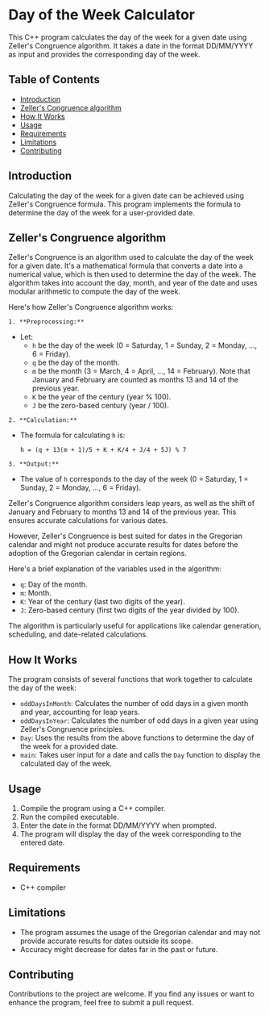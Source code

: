 # Day of the Week Calculator

This C++ program calculates the day of the week for a given date using Zeller's Congruence algorithm. It takes a date in the format DD/MM/YYYY as input and provides the corresponding day of the week.

## Table of Contents

- [Introduction](#introduction)
- [Zeller's Congruence algorithm](#Zeller's-Congruence-algorithm)
- [How It Works](#how-it-works)
- [Usage](#usage)
- [Requirements](#requirements)
- [Limitations](#limitations)
- [Contributing](#contributing)

## Introduction

Calculating the day of the week for a given date can be achieved using Zeller's Congruence formula. This program implements the formula to determine the day of the week for a user-provided date.

## Zeller's Congruence algorithm

Zeller's Congruence is an algorithm used to calculate the day of the week for a given date. It's a mathematical formula that converts a date into a numerical value, which is then used to determine the day of the week. The algorithm takes into account the day, month, and year of the date and uses modular arithmetic to compute the day of the week.

Here's how Zeller's Congruence algorithm works:

    1. **Preprocessing:**
   - Let:
     - `h` be the day of the week (0 = Saturday, 1 = Sunday, 2 = Monday, ..., 6 = Friday).
     - `q` be the day of the month.
     - `m` be the month (3 = March, 4 = April, ..., 14 = February). Note that January and February are counted as months 13 and 14 of the previous year.
     - `K` be the year of the century (year % 100).
     - `J` be the zero-based century (year / 100).

    2. **Calculation:**
   - The formula for calculating `h` is:
     ```
     h = (q + 13(m + 1)/5 + K + K/4 + J/4 + 5J) % 7
     ```

    3. **Output:**
   - The value of `h` corresponds to the day of the week (0 = Saturday, 1 = Sunday, 2 = Monday, ..., 6 = Friday).

Zeller's Congruence algorithm considers leap years, as well as the shift of January and February to months 13 and 14 of the previous year. This ensures accurate calculations for various dates.

However, Zeller's Congruence is best suited for dates in the Gregorian calendar and might not produce accurate results for dates before the adoption of the Gregorian calendar in certain regions.

Here's a brief explanation of the variables used in the algorithm:
- `q`: Day of the month.
- `m`: Month.
- `K`: Year of the century (last two digits of the year).
- `J`: Zero-based century (first two digits of the year divided by 100).

The algorithm is particularly useful for applications like calendar generation, scheduling, and date-related calculations.

## How It Works

The program consists of several functions that work together to calculate the day of the week:

- `oddDaysInMonth`: Calculates the number of odd days in a given month and year, accounting for leap years.
- `oddDaysInYear`: Calculates the number of odd days in a given year using Zeller's Congruence principles.
- `Day`: Uses the results from the above functions to determine the day of the week for a provided date.
- `main`: Takes user input for a date and calls the `Day` function to display the calculated day of the week.

## Usage

1. Compile the program using a C++ compiler.
2. Run the compiled executable.
3. Enter the date in the format DD/MM/YYYY when prompted.
4. The program will display the day of the week corresponding to the entered date.

## Requirements

- C++ compiler

## Limitations

- The program assumes the usage of the Gregorian calendar and may not provide accurate results for dates outside its scope.
- Accuracy might decrease for dates far in the past or future.

## Contributing

Contributions to the project are welcome. If you find any issues or want to enhance the program, feel free to submit a pull request.
